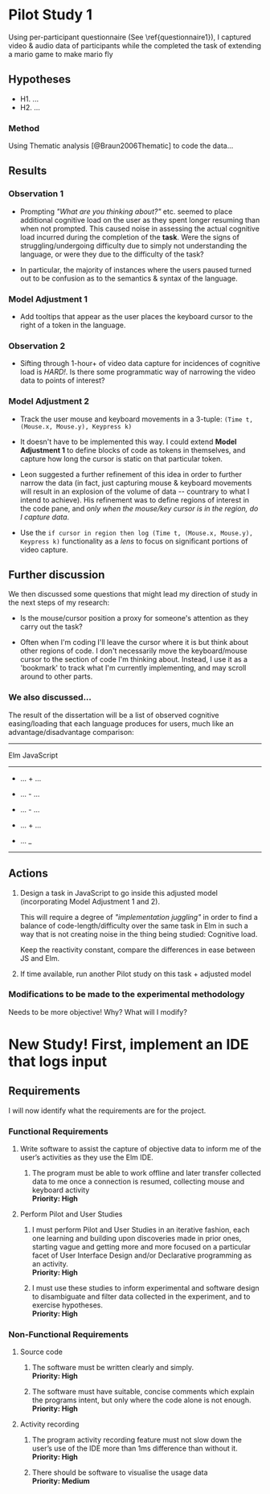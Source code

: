 # Pilot Study 1

Using per-participant questionnaire (See \ref{questionnaire1}), I captured video
& audio data of participants while the completed the task of extending a mario
game to make mario fly

## Hypotheses

* H1. ...
* H2. ...

### Method

Using Thematic analysis [@Braun2006Thematic] to code the data...

## Results

### Observation 1

* Prompting *"What are you thinking about?"* etc. seemed to place additional
  cognitive load on the user as they spent longer resuming than when not
  prompted. This caused noise in assessing the actual cognitive load incurred
  during the completion of the **task**. Were the signs of struggling/undergoing
  difficulty due to simply not understanding the language, or were they due to
  the difficulty of the task?

* In particular, the majority of instances where the users paused turned out to
  be confusion as to the semantics & syntax of the language.

### Model Adjustment 1

* Add tooltips that appear as the user places the keyboard cursor to the right
  of a token in the language.

### Observation 2

* Sifting through 1-hour+ of video data capture for incidences of cognitive load
  is *HARD!*. Is there some programmatic way of narrowing the video data to
  points of interest?

### Model Adjustment 2

* Track the user mouse and keyboard movements in a 3-tuple: `(Time t, (Mouse.x,
  Mouse.y), Keypress k)`
  
* It doesn't have to be implemented this way. I could extend **Model Adjustment
  1** to define blocks of code as tokens in themselves, and capture how long the
  cursor is static on that particular token.

* Leon suggested a further refinement of this idea in order to further narrow
  the data (in fact, just capturing mouse & keyboard movements will result in an
  explosion of the volume of data -- countrary to what I intend to achieve). His
  refinement was to define regions of interest in the code pane, and *only when
  the mouse/key cursor is in the region, do I capture data*. 

* Use the `if cursor in region then log (Time t, (Mouse.x, Mouse.y), Keypress
  k)` functionality as a *lens* to focus on significant portions of video
  capture.

## Further discussion

We then discussed some questions that might lead my direction of study in the
next steps of my research:

* Is the mouse/cursor position a proxy for someone's attention as they carry out
  the task?

* Often when I'm coding I'll leave the cursor where it is but think about other
  regions of code. I don't necessarily move the keyboard/mouse cursor to the
  section of code I'm thinking about. Instead, I use it as a 'bookmark' to track
  what I'm currently implementing, and may scroll around to other parts.

### We also discussed...

The result of the dissertation will be a list of observed cognitive
easing/loading that each language produces for users, much like an
advantage/disadvantage comparison:

----------- ------------
Elm         JavaScript
----------- ------------
+ ...       + ...

+ ...       - ...

- ...       - ...

- ...       + ...

+ ...       _
----------- ------------


## Actions

1. Design a task in JavaScript to go inside this adjusted model
   (incorporating Model Adjustment 1 and 2).

     This will require a degree of *"implementation juggling"* in order to find a
     balance of code-length/difficulty over the same task in Elm in such a way
     that is not creating noise in the thing being studied: Cognitive load. 

     Keep the reactivity constant, compare the differences in ease between JS and
     Elm.

2. If time available, run another Pilot study on this task + adjusted model

### Modifications to be made to the experimental methodology

Needs to be more objective! Why? What will I modify?

# New Study! First, implement an IDE that logs input

## Requirements

I will now identify what the requirements are for the project.

### Functional Requirements

1.  Write software to assist the capture of objective data to inform me
    of the user’s activities as they use the Elm IDE.

    1.  The program must be able to work offline and later transfer
        collected data to me once a connection is resumed, collecting
        mouse and keyboard activity\
        **Priority: High**

2.  Perform Pilot and User Studies

    1.  I must perform Pilot and User Studies in an iterative fashion,
        each one learning and building upon discoveries made in prior
        ones, starting vague and getting more and more focused on a
        particular facet of User Interface Design and/or Declarative
        programming as an activity.\
        **Priority: High**

    2.  I must use these studies to inform experimental and software
        design to disambiguate and filter data collected in the
        experiment, and to exercise hypotheses.\
        **Priority: High**

### Non-Functional Requirements

1.  Source code

    1.  The software must be written clearly and simply.\
        **Priority: High**

    2.  The software must have suitable, concise comments which explain
        the programs intent, but only where the code alone is not
        enough.\
        **Priority: High**

2.  Activity recording

    1.  The program activity recording feature must not slow down the
        user’s use of the IDE more than 1ms difference than without it.\
        **Priority: High**

    2.  There should be software to visualise the usage data\
        **Priority: Medium**

